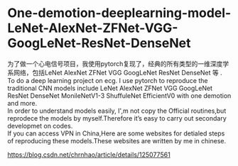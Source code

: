 # One-demotion-deeplearning-model-LeNet-AlexNet-ZFNet-VGG-GoogLeNet-ResNet-DenseNet

为了做一个心电信号项目，我使用pytorch复现了，经典的所有类型的一维深度学系网络，包括LeNet AlexNet ZFNet VGG GoogLeNet ResNet DenseNet 等 .  
To do a deep learning project on ecg. I use pytorch to reproduce the traditional CNN models include LeNet AlexNet ZFNet VGG GoogLeNet ResNet DenseNet MonileNetV1-3 ShuffuleNet EfficientV0 with one demotion and more.  
In order to understand models easily, I',m not copy  the Official routines,but reprodece the models by myself.Therefore it’s easy to carry out secondary developmet on codes.  
If you can access VPN in China,Here are some websites for detialed steps of reproducing these models.These websites  are written by me in chinese.  


[https://blog.csdn.net/chrnhao/article/details/125077561  ](https://blog.csdn.net/chrnhao/category_11915081.html?spm=1001.2014.3001.5482)




